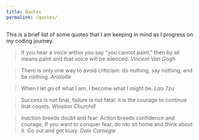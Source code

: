 ```yaml
---
title: Quotes
permalink: /quotes/
---
```


This is a brief list of some quotes that I am keeping in mind as I progress on my coding journey.

> If you hear a voice within you say "you cannot paint," then by all means paint and that voice will be silenced. <cite>Vincent Van Gogh</cite>

> There is only one way to avoid criticism: do nothing, say nothing, and be nothing. <cite>Aristotle</cite>

> When I let go of what I am, I become what I might be. <cite>Lao Tzu</cite>

> Success is not final, failure is not fatal: it is the courage to continue that counts. <cite>Winston Churchill</cite>

> Inaction breeds doubt and fear. Action breeds confidence and courage, If you want to conquer fear, do nto sit home and think about it. Go out and get busy. <cite>Dale Carnegie</cite>